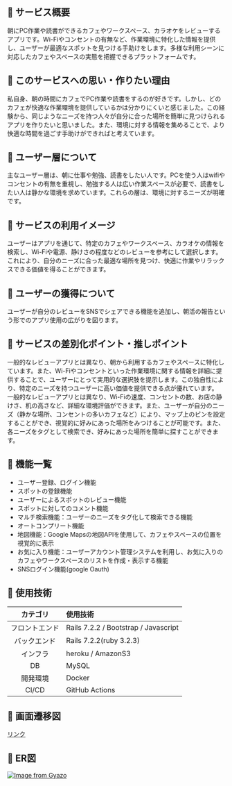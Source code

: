 ## 🌅 サービス概要
朝にPC作業や読書ができるカフェやワークスペース、カラオケをレビューするアプリです。Wi-Fiやコンセントの有無など、作業環境に特化した情報を提供し、ユーザーが最適なスポットを見つける手助けをします。多様な利用シーンに対応したカフェやスペースの実態を把握できるプラットフォームです。

## 🌅 このサービスへの思い・作りたい理由
私自身、朝の時間にカフェでPC作業や読書をするのが好きです。しかし、どのカフェが快適な作業環境を提供しているかは分かりにくいと感じました。この経験から、同じようなニーズを持つ人々が自分に合った場所を簡単に見つけられるアプリを作りたいと思いました。また、環境に対する情報を集めることで、より快適な時間を過ごす手助けができればと考えています。

## 🌅 ユーザー層について
主なユーザー層は、朝に仕事や勉強、読書をしたい人です。PCを使う人はwifiやコンセントの有無を重視し、勉強する人は広い作業スペースが必要で、読書をしたい人は静かな環境を求めています。これらの層は、環境に対するニーズが明確です。

## 🌅 サービスの利用イメージ
ユーザーはアプリを通じて、特定のカフェやワークスペース、カラオケの情報を検索し、Wi-Fiや電源、静けさの程度などのレビューを参考にして選択します。これにより、自分のニーズに合った最適な場所を見つけ、快適に作業やリラックスできる価値を得ることができます。

## 🌅 ユーザーの獲得について
ユーザーが自分のレビューをSNSでシェアできる機能を追加し、朝活の報告という形でのアプリ使用の広がりを図ります。

## 🌅 サービスの差別化ポイント・推しポイント
一般的なレビューアプリとは異なり、朝から利用するカフェやスペースに特化しています。また、Wi-Fiやコンセントといった作業環境に関する情報を詳細に提供することで、ユーザーにとって実用的な選択肢を提示します。この独自性により、特定のニーズを持つユーザーに高い価値を提供できる点が優れています。
一般的なレビューアプリとは異なり、Wi-Fiの速度、コンセントの数、お店の静けさ、机の高さなど、詳細な環境評価ができます。また、ユーザーが自分のニーズ（静かな場所、コンセントの多いカフェなど）により、マップ上のピンを設定することができ、視覚的に好みにあった場所をみつけることが可能です。また、各ニーズをタグとして検索でき、好みにあった場所を簡単に探すことができます。

## 🌅 機能一覧
- ユーザー登録、ログイン機能
- スポットの登録機能
- ユーザーによるスポットのレビュー機能
- スポットに対してのコメント機能
- マルチ検索機能：ユーザーのニーズをタグ化して検索できる機能
- オートコンプリート機能
- 地図機能：Google Mapsの地図APIを使用して、カフェやスペースの位置を視覚的に表示
- お気に入り機能：ユーザーアカウント管理システムを利用し、お気に入りのカフェやワークスペースのリストを作成・表示する機能
- SNSログイン機能(google Oauth)

## 🌅 使用技術
| カテゴリ     | 使用技術      |
|:-----------:|:------------|
|フロントエンド | Rails 7.2.2 / Bootstrap / Javascript |
| バックエンド  | Rails 7.2.2(ruby 3.2.3) |
| インフラ     | heroku / AmazonS3 |
| DB          | MySQL |
| 開発環境     | Docker |
| CI/CD       | GitHub Actions |

## 🌅 画面遷移図
[リンク](https://www.figma.com/design/9dvLdwNSajYc9R4UmZ9Eru/%E7%94%BB%E9%9D%A2%E9%81%B7%E7%A7%BB%E5%9B%B3?node-id=0-1&m=dev&t=b7ho7k2A9POwip3G-1)

## 🌅 ER図
[![Image from Gyazo](https://i.gyazo.com/f585ea4afa8a4fc06571765198908f1c.png)](https://gyazo.com/f585ea4afa8a4fc06571765198908f1c)